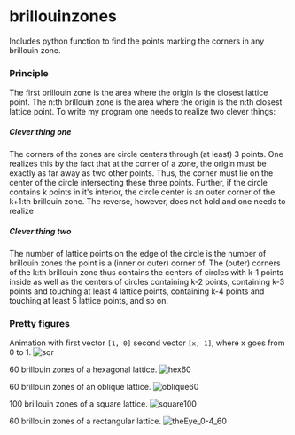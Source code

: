 # brillouinzones

Includes python function to find the points marking the corners in any brillouin zone.

### Principle

The first brillouin zone is the area where the origin is the closest lattice point.
The n:th brillouin zone is the area where the origin is the n:th closest lattice point. 
To write my program one needs to realize two clever things:

##### Clever thing one

The corners of the zones are circle centers through (at least) 3 points.
One realizes this by the fact that at the corner of a zone,
the origin must be exactly as far away as two other points.
Thus, the corner must lie on the center of the circle intersecting these three points.
Further, if the circle contains k points in it's interior, 
the circle center is an outer corner of the k+1:th brillouin zone.
The reverse, however, does not hold and one needs to realize

##### Clever thing two

The number of lattice points on the edge of the circle is the number of brillouin zones the point is a (inner or outer) corner of.
The (outer) corners of the k:th brillouin zone thus contains the centers of circles with k-1 points inside as well as the 
centers of circles containing k-2 points, 
containing k-3 points and touching at least 4 lattice points, 
containing k-4 points and touching at least 5 lattice points, and so on.

### Pretty figures

Animation with first vector ```[1, 0]``` second vector ```[x, 1]```, where x goes from 0 to 1.
![sqr](https://user-images.githubusercontent.com/40766399/110310207-900d1b00-8002-11eb-8872-3e400ae2840e.gif)

60 brillouin zones of a hexagonal lattice.
![hex60](https://user-images.githubusercontent.com/40766399/110309704-f80f3180-8001-11eb-89e8-8165f33d1b34.png)

60 brillouin zones of an oblique lattice.
![oblique60](https://user-images.githubusercontent.com/40766399/110309759-065d4d80-8002-11eb-8d62-a651acc0c318.png)

100 brillouin zones of a square lattice.
![square100](https://user-images.githubusercontent.com/40766399/110309779-0b220180-8002-11eb-963f-6bf20f00cc85.png)

60 brillouin zones of a rectangular lattice.
![theEye_0-4_60](https://user-images.githubusercontent.com/40766399/110309836-1ffe9500-8002-11eb-9390-371047a4e8f0.png)
